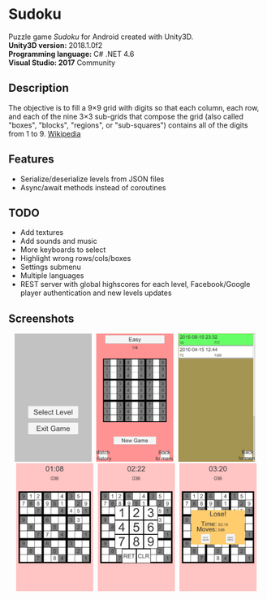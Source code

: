 # Sudoku
Puzzle game <i>Sudoku</i> for Android created with Unity3D. <br/>
**Unity3D version:** 2018.1.0f2 <br/>
**Programming language:** C# .NET 4.6 <br/>
**Visual Studio: 2017** Community <br/>

## Description
The objective is to fill a 9×9 grid with digits so that each column, each row, and each of the nine 3×3 sub-grids that compose the grid (also called "boxes", "blocks", "regions", or "sub-squares") contains all of the digits from 1 to 9.
[Wikipedia](https://en.wikipedia.org/wiki/Sudoku)

## Features
* Serialize/deserialize levels from JSON files
* Async/await methods instead of coroutines

## TODO
* Add textures
* Add sounds and music
* More keyboards to select
* Highlight wrong rows/cols/boxes
* Settings submenu
* Multiple languages
* REST server with global highscores for each level, Facebook/Google player authentication and new levels updates

## Screenshots
<div align="center">
        <img width="30%" src="Screenshots/1.png" alt="Screenshots" title="Main Menu"</img>
        <img height="0" width="2px">
        <img width="30%" src="Screenshots/2.png" alt="Screenshots" title="Game"></img>
        <img height="0" width="2px">
        <img width="30%" src="Screenshots/3.png" alt="Screenshots" title="Game Loss"></img>
        <img height="0" width="2px">
        <img width="30%" src="Screenshots/4.png" alt="Screenshots" title="High Scores"></img>
        <img height="0" width="2px">
        <img width="30%" src="Screenshots/5.png" alt="Screenshots" title="About"></img>
        <img height="0" width="2px">
        <img width="30%" src="Screenshots/6.png" alt="Screenshots" title="About"></img>
</div>
